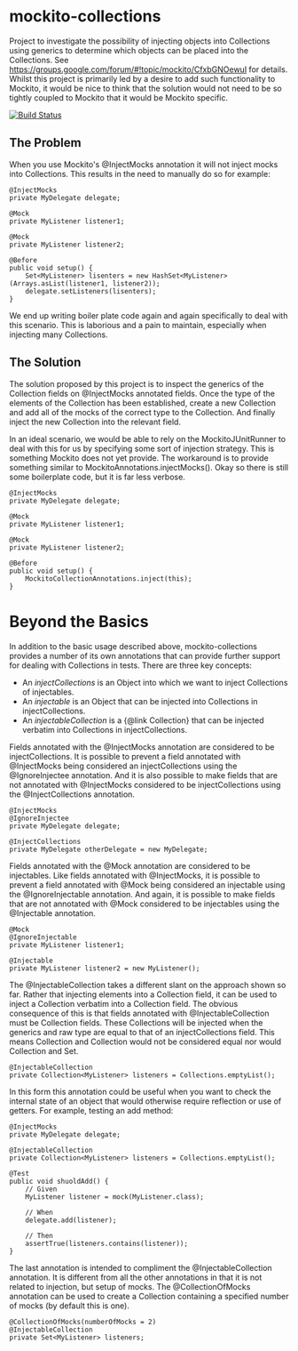 mockito-collections
===================

Project to investigate the possibility of injecting objects into Collections using generics to determine which objects can be placed into the Collections. See https://groups.google.com/forum/#!topic/mockito/CfxbGNOewuI for details. Whilst this project is primarily led by a desire to add such functionality to Mockito, it would be nice to think that the solution would not need to be so tightly coupled to Mockito that it would be Mockito specific.

[![Build Status](https://buildhive.cloudbees.com/job/jameskennard/job/mockito-collections/badge/icon)](https://buildhive.cloudbees.com/job/jameskennard/job/mockito-collections/)

The Problem
-----------

When you use Mockito's @InjectMocks annotation it will not inject mocks into Collections. This results in the need to manually do so for example:

    @InjectMocks
    private MyDelegate delegate;
    
    @Mock
    private MyListener listener1;
    
    @Mock
    private MyListener listener2;
    
    @Before
    public void setup() {
        Set<MyListener> lisenters = new HashSet<MyListener>(Arrays.asList(listener1, listener2));
        delegate.setListeners(lisenters);
    }

We end up writing boiler plate code again and again specifically to deal with this scenario. This is laborious and a pain to maintain, especially when injecting many Collections.

The Solution
-------------

The solution proposed by this project is to inspect the generics of the Collection fields on @InjectMocks annotated fields. Once the type of the elements of the Collection has been established, create a new Collection and add all of the mocks of the correct type to the Collection. And finally inject the new Collection into the relevant field.

In an ideal scenario, we would be able to rely on the MockitoJUnitRunner to deal with this for us by specifying some sort of injection strategy. This is something Mockito does not yet provide. The workaround is to provide something similar to MockitoAnnotations.injectMocks(). Okay so there is still some boilerplate code, but it is far less verbose.

    @InjectMocks
    private MyDelegate delegate;
    
    @Mock
    private MyListener listener1;
    
    @Mock
    private MyListener listener2;
    
    @Before
    public void setup() {
        MockitoCollectionAnnotations.inject(this);
    }

Beyond the Basics
=================

In addition to the basic usage described above, mockito-collections provides a number of its own annotations that can provide further support for dealing with Collections in tests. There are three key concepts:

* An <i>injectCollections</i> is an Object into which we want to inject Collections of injectables.
* An <i>injectable</i> is an Object that can be injected into Collections in injectCollections.
* An <i>injectableCollection</i> is a {@link Collection} that can be injected verbatim into Collections in injectCollections.

Fields annotated with the @InjectMocks annotation are considered to be injectCollections. It is possible to prevent a field annotated with @InjectMocks being considered an injectCollections using the @IgnoreInjectee annotation. And it is also possible to make fields that are not annotated with @InjectMocks considered to be injectCollections using the @InjectCollections annotation.

    @InjectMocks
    @IgnoreInjectee
    private MyDelegate delegate;
    
    @InjectCollections
    private MyDelegate otherDelegate = new MyDelegate;

Fields annotated with the @Mock annotation are considered to be injectables. Like fields annotated with @InjectMocks, it is possible to prevent a field annotated with @Mock being considered an injectable using the @IgnoreInjectable annotation. And again, it is possible to make fields that are not annotated with @Mock considered to be injectables using the @Injectable annotation.

    @Mock
    @IgnoreInjectable
    private MyListener listener1;
    
    @Injectable
    private MyListener listener2 = new MyListener();

The @InjectableCollection takes a different slant on the approach shown so far. Rather that injecting elements into a Collection field, it can be used to inject a Collection verbatim into a Collection field. The obvious consequence of this is that fields annotated with @InjectableCollection must be Collection fields. These Collections will be injected when the generics and raw type are equal to that of an injectCollections field. This means Collection<InputStream> and Collection<FileInputStream> would not be considered equal nor would Collection<InputStream> and Set<InputStream>.

    @InjectableCollection
    private Collection<MyListener> listeners = Collections.emptyList();

In this form this annotation could be useful when you want to check the internal state of an object that would otherwise require reflection or use of getters. For example, testing an add method:

    @InjectMocks
    private MyDelegate delegate;

    @InjectableCollection
    private Collection<MyListener> listeners = Collections.emptyList();
    
    @Test
    public void shuoldAdd() {
        // Given
        MyListener listener = mock(MyListener.class);
        
        // When
        delegate.add(listener);
        
        // Then
        assertTrue(listeners.contains(listener));
    }

The last annotation is intended to compliment the @InjectableCollection annotation. It is different from all the other annotations in that it is not related to injection, but setup of mocks. The @CollectionOfMocks annotation can be used to create a Collection containing a specified number of mocks (by default this is one).
    
    @CollectionOfMocks(numberOfMocks = 2)
    @InjectableCollection
    private Set<MyListener> listeners;

